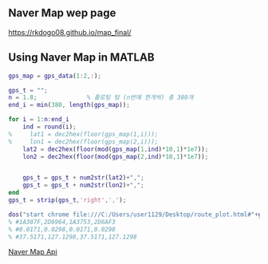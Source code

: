 ## Naver Map wep page

https://rkdogo08.github.io/map_final/

## Using Naver Map in MATLAB

```matlab
gps_map = gps_data(1:2,:);

gps_t = "";
n = 1.8;              % 플로팅 텀 (n번에 한개씩) 총 380개
end_i = min(380, length(gps_map));

for i = 1:n:end_i
    ind = round(i);
%     lat1 = dec2hex(floor(gps_map(1,i)));
%     lon1 = dec2hex(floor(gps_map(2,i)));
    lat2 = dec2hex(floor(mod(gps_map(1,ind)*10,1)*1e7));
    lon2 = dec2hex(floor(mod(gps_map(2,ind)*10,1)*1e7));


    gps_t = gps_t + num2str(lat2)+",";
    gps_t = gps_t + num2str(lon2)+",";
end
gps_t = strip(gps_t,'right',',');

dos("start chrome file:///C:/Users/user1129/Desktop/route_plot.html#"+gps_t);
% #1A387F,2D6964,1A3753,2D6AF3
% #0.0171,0.0298,0.0171,0.0298
% #37.5171,127.1298,37.5171,127.1298
```


[Naver Map Api](https://www.ncloud.com/product/applicationService/maps)

